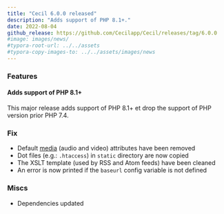 ```yaml
---
title: "Cecil 6.0.0 released"
description: "Adds support of PHP 8.1+."
date: 2022-08-04
github_release: https://github.com/Cecilapp/Cecil/releases/tag/6.0.0
#image: images/news/
#typora-root-url: ../../assets
#typora-copy-images-to: ../../assets/images/news
---
```


### Features

#### Adds support of PHP 8.1+

This major release adds support of PHP 8.1+ et drop the support of PHP version prior PHP 7.4.

### Fix

- Default [media](https://cecil.app/documentation/content/#audio-and-video) (audio and video) attributes have been removed
- Dot files (e.g.: `.htaccess`) in `static` directory are now copied
- The XSLT template (used by RSS and Atom feeds) have been cleaned
- An error is now printed if the `baseurl` config variable is not defined

### Miscs

- Dependencies updated
